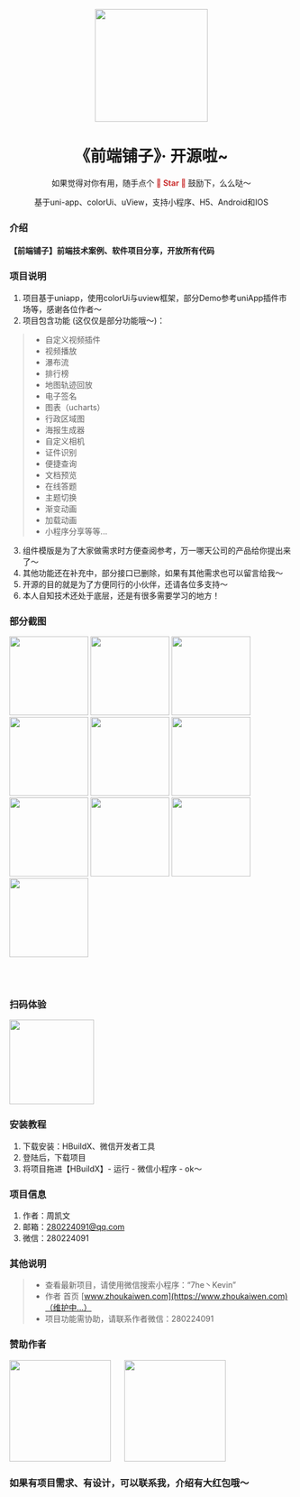 <p align="center">
    <img width="200" src="https://cdn.zhoukaiwen.com/logo.png">
</p>

<h1 align="center">《前端铺子》· 开源啦~ </h1>

<div align="center">

<p>如果觉得对你有用，随手点个<text style="color:#c33;font-weight:bold;"> 🌟 Star 🌟 </text>鼓励下，么么哒～</p>

<p>基于uni-app、colorUi、uView，支持小程序、H5、Android和IOS</p>

</div>

### 介绍

#### 【前端铺子】前端技术案例、软件项目分享，开放所有代码

### 项目说明

1.  项目基于uniapp，使用colorUi与uview框架，部分Demo参考uniApp插件市场等，感谢各位作者～
2.  项目包含功能 (这仅仅是部分功能哦～)：
> *  自定义视频插件
> * 视频播放
> * 瀑布流
> * 排行榜
> * 地图轨迹回放
> * 电子签名
> * 图表（ucharts）
> * 行政区域图
> * 海报生成器
> * 自定义相机
> * 证件识别
> * 便捷查询
> * 文档预览
> * 在线答题
> * 主题切换
> * 渐变动画
> * 加载动画
> * 小程序分享等等...
> 
3.  组件模版是为了大家做需求时方便查阅参考，万一哪天公司的产品给你提出来了～
4.  其他功能还在补充中，部分接口已删除，如果有其他需求也可以留言给我～
5.  开源的目的就是为了方便同行的小伙伴，还请各位多支持～ 
6.  本人自知技术还处于底层，还是有很多需要学习的地方！


### 部分截图
<img src="https://cdn.zhoukaiwen.com/zjx_1.png" width="140" />
<img src="https://cdn.zhoukaiwen.com/zjx_10.png" width="140" />
<img src="https://cdn.zhoukaiwen.com/zjx_2.png" width="140" />
<img src="https://cdn.zhoukaiwen.com/zjx_6.png" width="140" />
<img src="https://cdn.zhoukaiwen.com/zjx_7.png" width="140" />
<img src="https://cdn.zhoukaiwen.com/zjx_3.png" width="140" />
<img src="https://cdn.zhoukaiwen.com/zjx_8.png" width="140" />
<img src="https://cdn.zhoukaiwen.com/zjx_9.png" width="140" />
<img src="https://cdn.zhoukaiwen.com/zjx_4.png" width="140" />
<img src="https://cdn.zhoukaiwen.com/zjx_5.png" width="140" />

</br></br>
### 扫码体验
<img src="https://cdn.zhoukaiwen.com/xcx_ewm.jpg" width="150" />



### 安装教程

1.  下载安装：HBuildX、微信开发者工具
2.  登陆后，下载项目
3.  将项目拖进【HBuildX】- 运行 - 微信小程序 - ok～



### 项目信息

1.  作者：周凯文
2.  邮箱：280224091@qq.com
3.  微信：280224091



### 其他说明
> *  查看最新项目，请使用微信搜索小程序：“7he丶Kevin”
> *  作者 首页 [www.zhoukaiwen.com](https://www.zhoukaiwen.com)（维护中...）
> *  项目功能需协助，请联系作者微信：280224091



### 赞助作者
<img style="margin-right:20px" src="https://cdn.zhoukaiwen.com/fk_zfb.jpeg" width="180"/>
<img src="https://cdn.zhoukaiwen.com/fk_wx.jpeg" width="180" />


### 如果有项目需求、有设计，可以联系我，介绍有大红包哦～